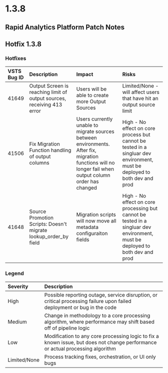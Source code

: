 # 1.3.8

## Rapid Analytics Platform Patch Notes

## Hotfix 1.3.8

### Hotfixes

| VSTS Bug ID | Description | Impact | Risks |
| :--- | :--- | :--- | :--- |
| 41649 | Output Screen is reaching limit of output sources, receiving 413 error | Users will be able to create more Output Sources | Limited/None - will affect users that have hit an output source limit |
| 41506 | Fix Migration Function handling of output columns | Users currently unable to migrate sources between environments. After fix, migration functions will no longer fail when output column order has changed | High - No effect on core process but cannot be tested in a singluar dev environment, must be deployed to both dev and prod |
| 41648 | Source Promotion Scripts: Doesn't migrate lookup\_order\_by field | Migration scripts will now move all metadata configuraiton fields | High - No effect on core processing but cannot be tested in a singluar dev environment, must be deployed to both dev and prod |

### Legend

| Severity | Description |
| :--- | :--- |
| High | Possible reporting outage, service disruption, or critical processing failure upon failed deployment or bug in the code |
| Medium | Change in methodology to a core processing algorithm, where performance may shift based off of pipeline logic |
| Low | Modification to any core processing logic to fix a known issue, but does not change performance or actual processing algorithm |
| Limited/None | Process tracking fixes, orchestration, or UI only bugs |

